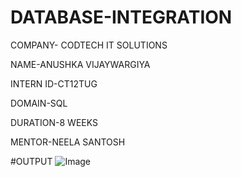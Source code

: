# DATABASE-INTEGRATION

COMPANY- CODTECH IT SOLUTIONS

NAME-ANUSHKA VIJAYWARGIYA

INTERN ID-CT12TUG

DOMAIN-SQL

DURATION-8 WEEKS

MENTOR-NEELA SANTOSH

#OUTPUT
![Image](https://github.com/user-attachments/assets/4821ddea-5619-4ca3-8b86-b256e6b3aa8a)


